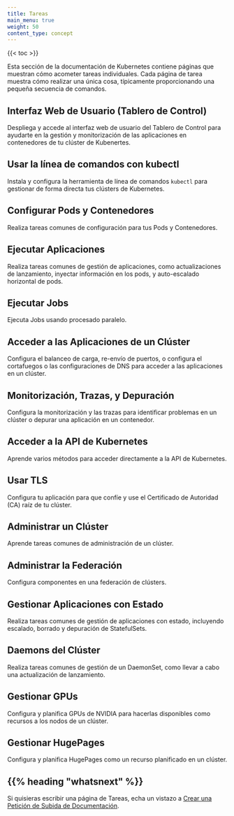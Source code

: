 ```yaml
---
title: Tareas
main_menu: true
weight: 50
content_type: concept
---
```


{{< toc >}}

<!-- overview -->

Esta sección de la documentación de Kubernetes contiene páginas que
muestran cómo acometer tareas individuales. Cada página de tarea muestra cómo
realizar una única cosa, típicamente proporcionando una pequeña secuencia de comandos.



<!-- body -->

## Interfaz Web de Usuario (Tablero de Control)

Despliega y accede al interfaz web de usuario del Tablero de Control para ayudarte en la gestión y monitorización de las aplicaciones en contenedores de tu clúster de Kubenertes.

## Usar la línea de comandos con kubectl

Instala y configura la herramienta de línea de comandos `kubectl` para gestionar de forma directa tus clústers de Kubernetes.

## Configurar Pods y Contenedores

Realiza tareas comunes de configuración para tus Pods y Contenedores.

## Ejecutar Aplicaciones

Realiza tareas comunes de gestión de aplicaciones, como actualizaciones de lanzamiento, inyectar información en los pods, y auto-escalado horizontal de pods.

## Ejecutar Jobs

Ejecuta Jobs usando procesado paralelo.

## Acceder a las Aplicaciones de un Clúster

Configura el balanceo de carga, re-envío de puertos, o configura el cortafuegos o las configuraciones de DNS para acceder a las aplicaciones en un clúster.

## Monitorización, Trazas, y Depuración

Configura la monitorización y las trazas para identificar problemas en un clúster o depurar una aplicación en un contenedor.

## Acceder a la API de Kubernetes

Aprende varios métodos para acceder directamente a la API de Kubernetes.

## Usar TLS

Configura tu aplicación para que confíe y use el Certificado de Autoridad (CA) raíz de tu clúster.

## Administrar un Clúster

Aprende tareas comunes de administración de un clúster.

## Administrar la Federación

Configura componentes en una federación de clústers.

## Gestionar Aplicaciones con Estado

Realiza tareas comunes de gestión de aplicaciones con estado, incluyendo escalado, borrado y depuración de StatefulSets.

## Daemons del Clúster

Realiza tareas comunes de gestión de un DaemonSet, como llevar a cabo una actualización de lanzamiento.

## Gestionar GPUs

Configura y planifica GPUs de NVIDIA para hacerlas disponibles como recursos a los nodos de un clúster.

## Gestionar HugePages

Configura y planifica HugePages como un recurso planificado en un clúster.

## {{% heading "whatsnext" %}}

Si quisieras escribir una página de Tareas, echa un vistazo a
[Crear una Petición de Subida de Documentación](/docs/home/contribute/create-pull-request/).



